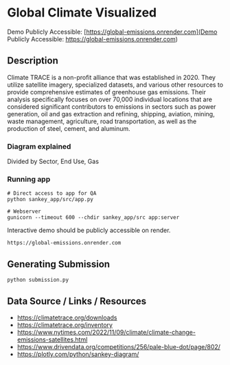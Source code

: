 # Global Climate Visualized 

Demo Publicly Accessible: [https://global-emissions.onrender.com](Demo Publicly Accessible: https://global-emissions.onrender.com)




## Description

Climate TRACE is a non-profit alliance that was established in 2020. They utilize satellite imagery, specialized datasets, and various other resources to provide comprehensive estimates of greenhouse gas emissions. Their analysis specifically focuses on over 70,000 individual locations that are considered significant contributors to emissions in sectors such as power generation, oil and gas extraction and refining, shipping, aviation, mining, waste management, agriculture, road transportation, as well as the production of steel, cement, and aluminum.

### Diagram explained

Divided by Sector, End Use, Gas

### Running app 
```
# Direct access to app for QA
python sankey_app/src/app.py
```

```
# Webserver
gunicorn --timeout 600 --chdir sankey_app/src app:server
```

Interactive demo should be publicly accessible on render.
```
https://global-emissions.onrender.com
``` 


## Generating Submission 

```
python submission.py
```

## Data Source / Links / Resources

- https://climatetrace.org/downloads 
- https://climatetrace.org/inventory 
- https://www.nytimes.com/2022/11/09/climate/climate-change-emissions-satellites.html 
- https://www.drivendata.org/competitions/256/pale-blue-dot/page/802/ 
- https://plotly.com/python/sankey-diagram/
